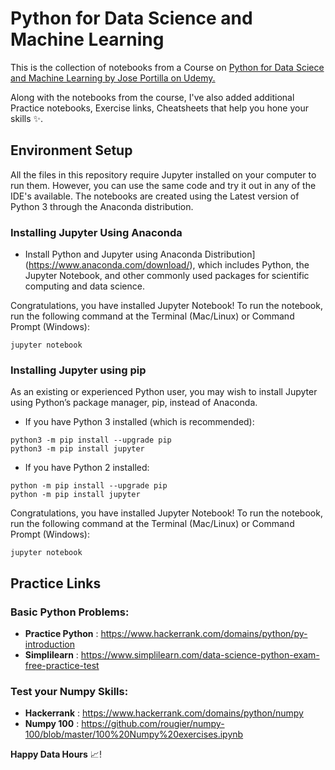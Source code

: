 # Python for Data Science and Machine Learning 

This is the collection of notebooks from a Course on [ Python for Data Sciece and Machine Learning by Jose Portilla on Udemy.](https://www.udemy.com/python-for-data-science-and-machine-learning-bootcamp/learn/v4/overview) </br>

Along with the notebooks from the course, I've also added additional Practice notebooks, Exercise links, Cheatsheets that help you hone your skills :sparkles:. 

## Environment Setup
All the files in this repository require Jupyter installed on your computer to run them. However, you can use the same code and try it out in any of the IDE's available. The notebooks are created using the Latest version of Python 3 through the Anaconda distribution.

### Installing Jupyter Using Anaconda

* Install Python and Jupyter using  Anaconda Distribution](https://www.anaconda.com/download/), which includes Python, the Jupyter Notebook, and other commonly used packages for scientific computing and data science. </br>

Congratulations, you have installed Jupyter Notebook! To run the notebook, run the following command at the Terminal (Mac/Linux) or Command Prompt (Windows):

```
jupyter notebook 
```

### Installing Jupyter using pip
As an existing or experienced Python user, you may wish to install Jupyter using Python’s package manager, pip, instead of Anaconda.

* If you have Python 3 installed (which is recommended):
```
python3 -m pip install --upgrade pip
python3 -m pip install jupyter
```
* If you have Python 2 installed:
```
python -m pip install --upgrade pip
python -m pip install jupyter
```
Congratulations, you have installed Jupyter Notebook! To run the notebook, run the following command at the Terminal (Mac/Linux) or Command Prompt (Windows):
```
jupyter notebook
```

## Practice Links 
### Basic Python Problems:

* **Practice Python** : https://www.hackerrank.com/domains/python/py-introduction <br>
* **Simplilearn**     : https://www.simplilearn.com/data-science-python-exam-free-practice-test 

### Test your Numpy Skills:

* **Hackerrank**      : https://www.hackerrank.com/domains/python/numpy </br>
* **Numpy 100**       : https://github.com/rougier/numpy-100/blob/master/100%20Numpy%20exercises.ipynb

**Happy Data Hours** :chart_with_upwards_trend:!
